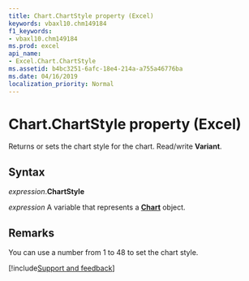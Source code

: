 ```yaml
---
title: Chart.ChartStyle property (Excel)
keywords: vbaxl10.chm149184
f1_keywords:
- vbaxl10.chm149184
ms.prod: excel
api_name:
- Excel.Chart.ChartStyle
ms.assetid: b4bc3251-6afc-18e4-214a-a755a46776ba
ms.date: 04/16/2019
localization_priority: Normal
---
```



# Chart.ChartStyle property (Excel)

Returns or sets the chart style for the chart. Read/write **Variant**.


## Syntax

_expression_.**ChartStyle**

_expression_ A variable that represents a **[Chart](Excel.Chart(object).md)** object.


## Remarks

You can use a number from 1 to 48 to set the chart style.




[!include[Support and feedback](~/includes/feedback-boilerplate.md)]